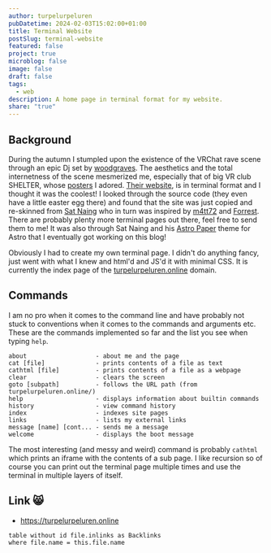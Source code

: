 ```yaml
---
author: turpelurpeluren
pubDatetime: 2024-02-03T15:02:00+01:00
title: Terminal Website
postSlug: terminal-website
featured: false
project: true
microblog: false
image: false
draft: false
tags:
  - web
description: A home page in terminal format for my website.
share: "true"
---
```


## Background
During the autumn I stumpled upon the existence of the VRChat rave scene through an epic Dj set by [woodgraves](https://www.youtube.com/watch?v=ycqykVmylKQ). The aesthetics and the total internetness of the scene mesmerized me, especially that of big VR club SHELTER, whose [posters](https://imgur.com/a/Fed0ln5) I adored. [Their website](https://sheltervr.club), is in terminal format and I thought it was the coolest! I looked through the source code (they even have a little easter egg there) and found that the site was just copied and re-skinned from [Sat Naing](https://terminal.satnaing.dev/) who in turn was inspired by [m4tt72](https://term.m4tt72.com/) and [Forrest](https://fkcodes.com/). There are probably plenty more terminal pages out there, feel free to send them to me! It was also through Sat Naing and his [Astro Paper](https://astro-paper.pages.dev/) theme for Astro that I eventually got working on this blog! 

Obviously I had to create my own terminal page. I didn't do anything fancy, just went with what I knew and html'd and JS'd it with minimal CSS. It is currently the index page of the [turpelurpeluren.online](/posts/turpelurpeluren-online) domain.
## Commands
I am no pro when it comes to the command line and have probably not stuck to conventions when it comes to the commands and arguments etc. These are the commands implemented so far and the list you see when typing `help`.

    about                   - about me and the page  
    cat [file]              - prints contents of a file as text  
    cathtml [file]          - prints contents of a file as a webpage  
    clear                   - clears the screen  
    goto [subpath]          - follows the URL path (from turpelurpeluren.online/)  
    help                    - displays information about builtin commands  
    history                 - view command history  
    index                   - indexes site pages  
    links                   - lists my external links  
    message [name] [cont... - sends me a message  
    welcome                 - displays the boot message

The most interesting (and messy and weird) command is probably `cathtml` which prints an iframe with the contents of a sub page. I like recursion so of course you can print out the terminal page multiple times and use the terminal in multiple layers of itself.

## Link 😸
- https://turpelurpeluren.online

```dataview
table without id file.inlinks as Backlinks
where file.name = this.file.name
```